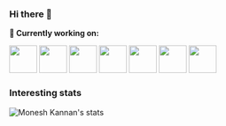 ### Hi there 👋

**🌱 Currently working on:**

<code><a href="https://www.javascript.com" target="_blank"><img height="50" src="https://www.vectorlogo.zone/logos/javascript/javascript-ar21.svg"></a></code>
<code><a href="https://reactjs.org" target="_blank"><img height="50" src="https://www.vectorlogo.zone/logos/reactjs/reactjs-ar21.svg"></a></code>
<code><a href="https://nodejs.org/en/" target="_blank"><img height="50" src="https://www.vectorlogo.zone/logos/nodejs/nodejs-horizontal.svg"></a></code>
<code><a href="https://expressjs.com" target="_blank"><img height="50" src="https://www.vectorlogo.zone/logos/expressjs/expressjs-ar21.svg"></a></code>
<code><a href="https://www.mongodb.com/" target="_blank"><img height="50" src="https://www.vectorlogo.zone/logos/mongodb/mongodb-ar21.svg"></a></code>
<code><a href="https://www.ruby-lang.org/en/" target="_blank"><img height="50" src="https://www.vectorlogo.zone/logos/ruby-lang/ruby-lang-horizontal.svg"></a></code>
<code><a href="https://spring.io/projects/spring-boot" target="_blank"><img height="50" src="https://www.vectorlogo.zone/logos/springio/springio-icon.svg"></a></code>

### Interesting stats

![Monesh Kannan's stats](https://github-readme-stats.vercel.app/api?username=moneshkannan&show_icons=true)

<!-- <a href="https://github.com/moneshkannan">
  <img align="center" src="https://github-readme-stats.vercel.app/api/top-langs/?username=moneshkannan&theme=radical&hide=glsl,python" />
</a> -->
